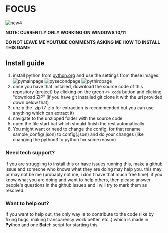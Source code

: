 # FOCUS

![new4](https://github.com/quasar098/limbos32/assets/70716985/36bfe28d-9616-4ee0-bc10-96d762f61105)

**NOTE: CURRENTLY ONLY WORKING ON WINDOWS 10/11**

**DO NOT LEAVE ME YOUTUBE COMMENTS ASKING ME HOW TO INSTALL THIS GAME**

## Install guide

1) install python from [python.org](https://python.org/downloads) and use the settings from these images:
![pymainpage](https://github.com/HHonzik/limbos32/assets/87828740/8dfd944f-aa26-49a4-8cbc-1c9b37bae120)
![pysecondpage](https://github.com/HHonzik/limbos32/assets/87828740/0cc37bdc-94d7-4362-a93e-fb2eb63c7b98)
![pythirdpage](https://github.com/HHonzik/limbos32/assets/87828740/d866a0b6-3af0-4489-9eac-9fdf19b32b5a)
2) once you have that installed, download the source code of this repository (project) by clicking on the green `<> code` button and clicking "download ZIP" (if you have git installed git clone it with the url provided down below that)
3) unzip the .zip (7-zip for extraction is recommended but you can use anything which can extract it)
4) navigate to the unzipped folder with the source code
5) open the file start.bat which should finish the rest automatically
6) You might want or need to change the config, for that rename sample_config(.json) to config(.json) and do your changes (like changing the python3 to python for some reason)

### Need tech support?


if you are struggling to install this or have issues running this, make a github issue and someone who knows what they are doing may help you. this may or may not be me (probably not me, i don't have that much free time). if you know what you are doing and want to help others, then please answer people's questions in the github issues and i will try to mark them as resolved.

### Want to help out?
If you want to help out, the only way is to contribute to the code (like by fixing bugs, making transparency work better, etc..) which is made in **Py**thon and one **Bat**ch script for starting this.
